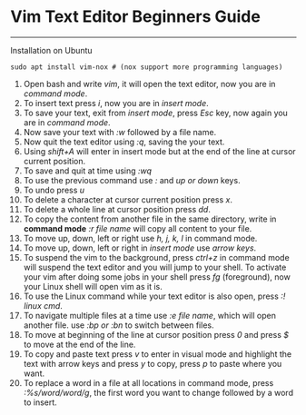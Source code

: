 # Vim Text Editor Beginners Guide

---

Installation on Ubuntu

```console
sudo apt install vim-nox # (nox support more programming languages)
```

1. Open bash and write *vim*, it will open the text editor, now you are in *command mode*.
2. To insert text press *i*, now you are in *insert mode*.
3. To save your text, exit from *insert mode*, press *Esc* key, now again you are in *command mode*.
4. Now save your text with *:w* followed by a file name.
5. Now quit the text editor using *:q*, saving the your text.
6. Using *shift+A* will enter in insert mode but at the end of the line at cursor current position.
7. To save and quit at time using *:wq*
8. To use the previous command use *:* and *up or down* keys.
9. To undo press *u*
10. To delete a character at cursor current position press *x*.
11. To delete a whole line at cursor position press *dd*.
12. To copy the content from another file in the same directory, write in **command mode** *:r file name* will copy all content to your file.
13. To move up, down, left or right use *h, j, k, l* in command mode.
14. To move up, down, left or right in *insert mode* use *arrow keys*.
15. To suspend the vim to the background, press *ctrl+z* in command mode will suspend the text editor and you will jump to your shell. To activate your vim after doing some jobs in your shell press *fg* (foreground), now your Linux shell will open vim as it is.
16. To use the Linux command while your text editor is also open, press *:! linux cmd*.
17. To navigate multiple files at a time use *:e file name*, which will open another file. use *:bp or :bn* to switch between files.
18. To move at beginning of the line at cursor position press *0* and press *$* to move at the end of the line.
19. To copy and paste text press *v* to enter in visual mode and highlight the text with arrow keys and press *y* to copy, press *p* to paste where you want.
20. To replace a word in a file at all locations in command mode, press *:%s/word/word/g*, the first word you want to change followed by a word to insert.
